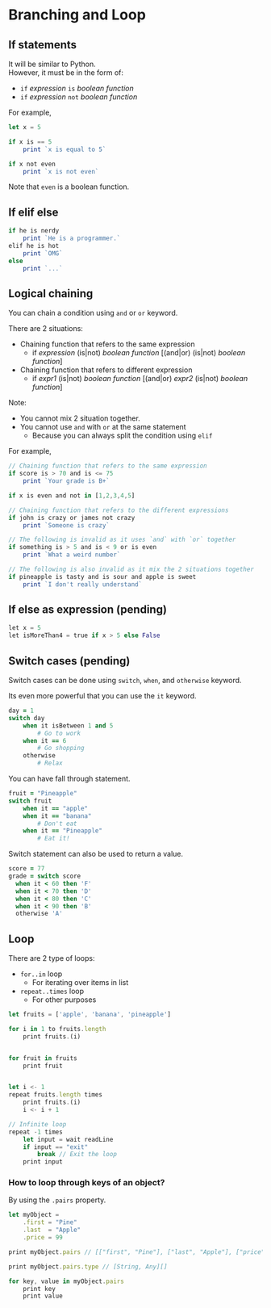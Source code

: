 # Branching and Loop
## If statements
It will be similar to Python.  
However, it must be in the form of:
- `if` *expression* `is` *boolean function*
- `if` *expression* `not` *boolean function*

For example,
```js
let x = 5

if x is == 5
    print `x is equal to 5`

if x not even
    print `x is not even`
```
Note that `even` is a boolean function.

## If elif else
```js
if he is nerdy 
    print `He is a programmer.`
elif he is hot
    print `OMG`
else 
    print `...`
```

## Logical chaining
You can chain a condition using `and` or `or` keyword.

There are 2 situations:
- Chaining function that refers to the same expression
    - if *expression* (is|not) *boolean function* [(and|or) (is|not) *boolean function*]
- Chaining function that refers to different expression
    - if *expr1* (is|not) *boolean function* [(and|or) *expr2* (is|not) *boolean function*]

Note: 
- You cannot mix 2 situation together.
- You cannot use `and` with `or` at the same statement
    - Because you can always split the condition using `elif`

For example,
```js
// Chaining function that refers to the same expression
if score is > 70 and is <= 75
    print `Your grade is B+`

if x is even and not in [1,2,3,4,5]

// Chaining function that refers to the different expressions
if john is crazy or james not crazy
    print `Someone is crazy`

// The following is invalid as it uses `and` with `or` together
if something is > 5 and is < 9 or is even
    print `What a weird number`

// The following is also invalid as it mix the 2 situations together
if pineapple is tasty and is sour and apple is sweet
    print `I don't really understand`
```

## If else as expression (pending)
```python
let x = 5
let isMoreThan4 = true if x > 5 else False
```

## Switch cases (pending)
Switch cases can be done using `switch`, `when`, and `otherwise` keyword.  

Its even more powerful that you can use the `it` keyword.


```coffee
day = 1
switch day
    when it isBetween 1 and 5
        # Go to work
    when it == 6
        # Go shopping
    otherwise
        # Relax
```
You can have fall through statement.
```coffee
fruit = "Pineapple"
switch fruit
    when it == "apple" 
    when it == "banana"
        # Don't eat
    when it == "Pineapple"
        # Eat it!
```

Switch statement can also be used to return a value.
```Coffee
score = 77
grade = switch score
  when it < 60 then 'F'
  when it < 70 then 'D'
  when it < 80 then 'C'
  when it < 90 then 'B'
  otherwise 'A'
```


## Loop
There are 2 type of loops:
- `for..in` loop
    - For iterating over items in list
- `repeat..times` loop
    - For other purposes
```ts
let fruits = ['apple', 'banana', 'pineapple']

for i in 1 to fruits.length
    print fruits.(i)


for fruit in fruits
    print fruit


let i <- 1
repeat fruits.length times
    print fruits.(i)
    i <- i + 1

// Infinite loop
repeat -1 times
    let input = wait readLine
    if input == "exit" 
        break // Exit the loop
    print input
```

### How to loop through keys of an object?
By using the `.pairs` property.
```ts
let myObject = 
    .first = "Pine"
    .last  = "Apple"
    .price = 99

print myObject.pairs // [["first", "Pine"], ["last", "Apple"], ["price", 99]]

print myObject.pairs.type // [String, Any][]

for key, value in myObject.pairs
    print key
    print value
```

